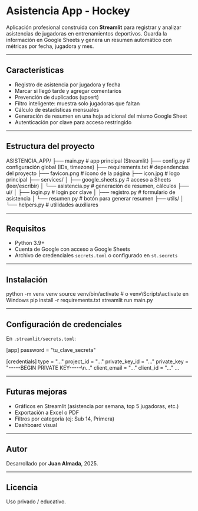 
# Asistencia App - Hockey

Aplicación profesional construida con **Streamlit** para registrar y analizar asistencias de jugadoras en entrenamientos deportivos. Guarda la información en Google Sheets y genera un resumen automático con métricas por fecha, jugadora y mes.

---

## Características

- Registro de asistencia por jugadora y fecha
- Marcar si llegó tarde y agregar comentarios
- Prevención de duplicados (upsert)
- Filtro inteligente: muestra solo jugadoras que faltan
- Cálculo de estadísticas mensuales
- Generación de resumen en una hoja adicional del mismo Google Sheet
- Autenticación por clave para acceso restringido

---

## Estructura del proyecto

ASISTENCIA_APP/
├── main.py                # app principal (Streamlit)
├── config.py              # configuración global (IDs, timezone)
├── requirements.txt       # dependencias del proyecto
├── favicon.png            # icono de la página
├── icon.jpg               # logo principal
├── services/
│   ├── google_sheets.py   # acceso a Sheets (leer/escribir)
│   └── asistencia.py      # generación de resumen, cálculos
├── ui/
│   ├── login.py           # login por clave
│   ├── registro.py        # formulario de asistencia
│   └── resumen.py         # botón para generar resumen
├── utils/
│   └── helpers.py         # utilidades auxiliares

---

## Requisitos

- Python 3.9+
- Cuenta de Google con acceso a Google Sheets
- Archivo de credenciales `secrets.toml` o configurado en `st.secrets`

---

## Instalación

python -m venv venv
source venv/bin/activate  # o venv\Scripts\activate en Windows
pip install -r requirements.txt
streamlit run main.py

---

## Configuración de credenciales

En `.streamlit/secrets.toml`:

[app]
password = "tu_clave_secreta"

[credentials]
type = "..."
project_id = "..."
private_key_id = "..."
private_key = "-----BEGIN PRIVATE KEY-----\n..."
client_email = "..."
client_id = "..."
...

---

## Futuras mejoras

- Gráficos en Streamlit (asistencia por semana, top 5 jugadoras, etc.)
- Exportación a Excel o PDF
- Filtros por categoría (ej: Sub 14, Primera)
- Dashboard visual

---

## Autor

Desarrollado por **Juan Almada**, 2025.

---

## Licencia

Uso privado / educativo.
